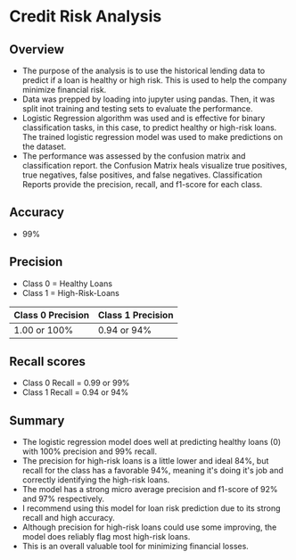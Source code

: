 # Credit Risk Analysis #

## Overview ## 
- The purpose of the analysis is to use the historical lending data to predict if a loan is healthy or high risk. This is used to help the company minimize financial risk. 
- Data was prepped by loading into jupyter using pandas. Then, it was split inot training and testing sets to evaluate the performance. 
- Logistic Regression algorithm was used and is effective for binary classification tasks, in this case, to predict healthy or high-risk loans. The trained logistic regression model was used to make predictions on the dataset. 
- The performance was assessed by the confusion matrix and classification report. the Confusion Matrix heals visualize true positives, true negatives, false positives, and false negatives. Classification Reports provide the precision, recall, and f1-score for each class. 

## Accuracy ##
- 99% 

## Precision ## 
- Class 0 = Healthy Loans        
- Class 1 = High-Risk-Loans

Class 0 Precision     | Class 1 Precision
--------------------- | ---------------------
1.00 or 100%          | 0.94 or 94%
 
## Recall scores ##

- Class 0 Recall = 0.99 or 99%
- Class 1 Recall = 0.94 or 94%

## Summary ##

- The logistic regression model does well at predicting healthy loans (0) with 100% precision and 99% recall.
- The precision for high-risk loans is a little lower and ideal 84%, but recall for the class has a favorable 94%, meaning it's doing it's job and correctly identifying the high-risk loans.
- The model has a strong micro average precision and f1-score of 92% and 97% respectively. 
- I recommend using this model for loan risk prediction due to its strong recall and high accuracy.
- Although precision for high-risk loans could use some improving, the model does reliably flag most high-risk loans. 
- This is an overall valuable tool for minimizing financial losses.